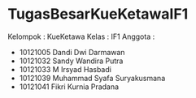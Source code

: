 # TugasBesarKueKetawaIF1
Kelompok : KueKetawa
Kelas : IF1
Anggota :
- 10121005 Dandi Dwi Darmawan
- 10121032 Sandy Wandira Putra
- 10121033 M Irsyad Hasbadi
- 10121039 Muhammad Syafa Suryakusmana
- 10121041 Fikri Kurnia Pradana
